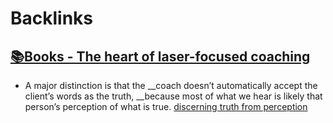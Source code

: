 
# Backlinks
## [📚Books - The heart of laser-focused coaching](<📚Books - The heart of laser-focused coaching.md>)
- A major distinction is that the __coach doesn’t automatically accept the client’s words as the truth, __because most of what we hear is likely that person’s perception of what is true. [discerning truth from perception](<discerning truth from perception.md>)


